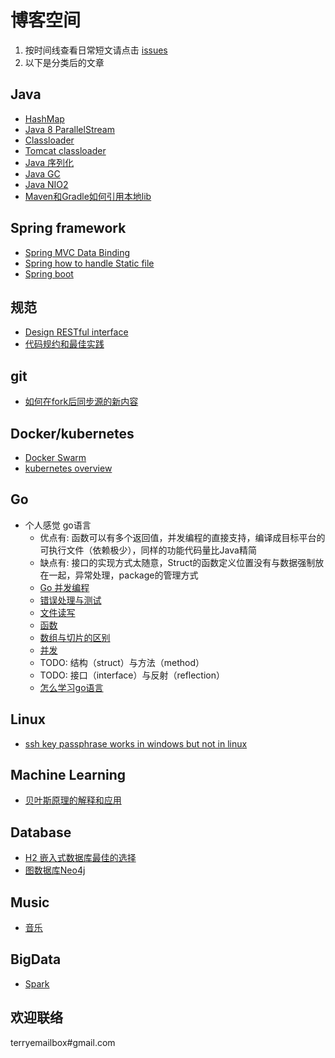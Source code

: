 # 博客空间  

1. 按时间线查看日常短文请点击 [issues](https://github.com/Terry-Shi/blog/issues)
2. 以下是分类后的文章

## Java

- [HashMap](java/HashMap.md)
- [Java 8 ParallelStream](java/Java8-ParallelStream.md)
- [Classloader](java/classloader.md)
- [Tomcat classloader](java/tomcat-classloader.md)
- [Java 序列化](java/serialization.md)
- [Java GC](java/JavaGC.md)
- [Java NIO2](java/JavaNIO2.md)
- [Maven和Gradle如何引用本地lib](java/maven-local-repo.md)

## Spring framework

- [Spring MVC Data Binding](spring/Spring-MVC-handle-static-file.md)
- [Spring how to handle Static file](spring/Spring-MVC-data-binding.md)
- [Spring boot](spring/Spring-Boot.md)

## 规范

- [Design RESTful interface](java/Design-RESTful-interface.md)
- [代码规约和最佳实践](java/convention.md)

## git

- [如何在fork后同步源的新内容](git/how-to-sync-after-fork.md)

## Docker/kubernetes

- [Docker Swarm](docker/Docker_Swarm.md)
- [kubernetes overview](k8s/KubernetesOverview.md)

## Go

- 个人感觉 go语言
  - 优点有: 函数可以有多个返回值，并发编程的直接支持，编译成目标平台的可执行文件（依赖极少），同样的功能代码量比Java精简
  - 缺点有: 接口的实现方式太随意，Struct的函数定义位置没有与数据强制放在一起，异常处理，package的管理方式
  - [Go 并发编程](go/go_concurrent_programming.md)
  - [错误处理与测试](go/error_and_exception_handling.md)
  - [文件读写](go/file_read_and_write.md)
  - [函数](go/function.md)
  - [数组与切片的区别](go/arra_slice.md)
  - [并发](go/go_concurrent_programming.md)
  - TODO: 结构（struct）与方法（method）
  - TODO: 接口（interface）与反射（reflection）
  - [怎么学习go语言](https://www.zhihu.com/question/23486344)

## Linux

- [ssh key passphrase works in windows but not in linux](linux/ssh_key_passphrase.md)

## Machine Learning

- [贝叶斯原理的解释和应用](machinelearning/NaiveBayesian.md)

## Database

- [H2 嵌入式数据库最佳的选择](database/H2.md)
- [图数据库Neo4j](database/Neo4j.md)

## Music

- [音乐](music/Music.md)

## BigData

- [Spark](bigdata/Spark.md)

## 欢迎联络

terryemailbox#gmail.com

